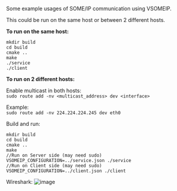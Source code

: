 
Some example usages of SOME/IP communication using VSOMEIP.

This could be run on the same host or between 2 different hosts.

**To run on the same host:**
```
mkdir build    
cd build 
cmake ..  
make 
./service  
./client
```

**To run on 2 different hosts:**

Enable multicast in both hosts:  
```sudo route add -nv <multicast_address> dev <interface>  ```

Example:   
```sudo route add -nv 224.224.224.245 dev eth0```

Build and run:  
```
mkdir build    
cd build 
cmake ..  
make
//Run on Server side (may need sudo)
VSOMEIP_CONFIGURATION=../service.json ./service  
//Run on Client side (may need sudo)
VSOMEIP_CONFIGURATION=../client.json ./client
```

Wireshark: 
![image](https://user-images.githubusercontent.com/8686228/117564844-5d3cdd00-b0ae-11eb-9907-23baafb6c349.png)
